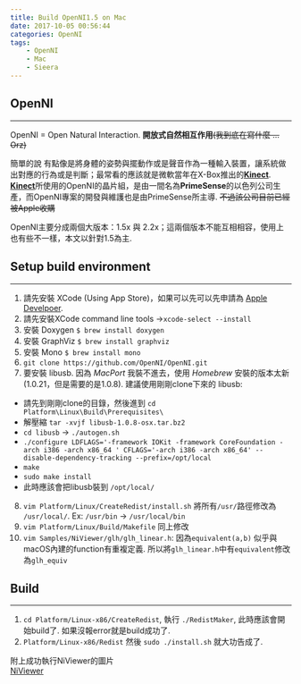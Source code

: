 ```yaml
---
title: Build OpenNI1.5 on Mac
date: 2017-10-05 00:56:44
categories: OpenNI
tags:
	- OpenNI
	- Mac
	- Sieera
---
```

## OpenNI
- - -
OpenNI = Open Natural Interaction. **開放式自然相互作用**~~(我到底在寫什麼 ... Orz)~~    

簡單的說  有點像是將身體的姿勢與擺動作或是聲音作為一種輸入裝置，讓系統做出對應的行為或是判斷；最常看的應該就是微軟當年在X-Box推出的[**Kinect**](https://zh.wikipedia.org/wiki/Kinect).  
[**Kinect**](https://zh.wikipedia.org/wiki/Kinect)所使用的OpenNI的晶片組，是由一間名為**PrimeSense**的以色列公司生產，而OpenNI專案的開發與維護也是由PrimeSense所主導. ~~不過該公司目前已經被Apple收購~~  
  
  OpenNI主要分成兩個大版本：1.5x 與 2.2x；這兩個版本不能互相相容，使用上也有些不一樣，本文以針對1.5為主.

## Setup build environment
- - -
1. 請先安裝 XCode (Using App Store)，如果可以先可以先申請為 [Apple Develpoer](https://developer.apple.com).  
2. 請先安裝XCode command line tools ->`xcode-select --install`
3. 安裝 Doxygen `$ brew install doxygen`
4. 安裝 GraphViz `$ brew install graphviz`
5. 安裝 Mono `$ brew install mono`
6. `git clone https://github.com/OpenNI/OpenNI.git`  
7. 要安裝 libusb. 因為 _MacPort_ 我裝不進去，使用 _Homebrew_ 安裝的版本太新(1.0.21，但是需要的是1.0.8). 建議使用剛剛clone下來的 libusb:  
  - 請先到剛剛clone的目錄，然後進到 `cd Platform\Linux\Build\Prerequisites\ `
  - 解壓縮 `tar -xvjf libusb-1.0.8-osx.tar.bz2`  
  - `cd libusb` -> `./autogen.sh`
  - `./configure LDFLAGS='-framework IOKit -framework CoreFoundation -arch i386 -arch x86_64 ' CFLAGS='-arch i386 -arch x86_64' --disable-dependency-tracking --prefix=/opt/local`
  - `make`
  - `sudo make install`
  - 此時應該會把libusb裝到 `/opt/local/`
8.  `vim Platform/Linux/CreateRedist/install.sh` 將所有`/usr/`路徑修改為 `/usr/local/`. Ex: `/usr/bin` -> `/usr/local/bin`
9. `vim Platform/Linux/Build/Makefile` 同上修改
10. `vim Samples/NiViewer/glh/glh_linear.h`: 因為`equivalent(a,b)` 似乎與macOS內建的function有重複定義. 所以將`glh_linear.h`中有`equivalent`修改為`glh_equiv`   
  
## Build  
- - -
1. `cd Platform/Linux-x86/CreateRedist`, 執行 `./RedistMaker`, 此時應該會開始build了. 如果沒報error就是build成功了.
2. `Platform/Linux-x86/Redist` 然後 `sudo ./install.sh` 就大功告成了. 

  
附上成功執行NiViewer的圖片  
[NiViewer](/images/niviewer.jpg)